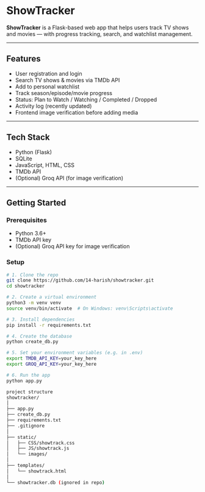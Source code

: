 # ShowTracker

**ShowTracker** is a Flask-based web app that helps users track TV shows and movies — with progress tracking, search, and watchlist management.

---

## Features

-  User registration and login
-  Search TV shows & movies via TMDb API
-  Add to personal watchlist
-  Track season/episode/movie progress
-  Status: Plan to Watch / Watching / Completed / Dropped
-  Activity log (recently updated)
-  Frontend image verification before adding media

---

## Tech Stack

- Python (Flask)
- SQLite
- JavaScript, HTML, CSS
- TMDb API
- (Optional) Groq API (for image verification)

---

## Getting Started

### Prerequisites
- Python 3.6+
- TMDb API key
- (Optional) Groq API key for image verification

### Setup

```bash
# 1. Clone the repo
git clone https://github.com/14-harish/showtracker.git
cd showtracker

# 2. Create a virtual environment
python3 -m venv venv
source venv/bin/activate  # On Windows: venv\Scripts\activate

# 3. Install dependencies
pip install -r requirements.txt

# 4. Create the database
python create_db.py

# 5. Set your environment variables (e.g. in .env)
export TMDB_API_KEY=your_key_here
export GROQ_API_KEY=your_key_here

# 6. Run the app
python app.py

project structure
showtracker/
│
├── app.py
├── create_db.py
├── requirements.txt
├── .gitignore
│
├── static/
│   ├── CSS/showtrack.css
│   ├── JS/showtrack.js
│   └── images/
│
├── templates/
│   └── showtrack.html
│
└── showtracker.db (ignored in repo)
